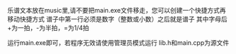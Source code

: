 乐谱文本放在music里,请不要把main.exe文件移走，您可以创建一个快捷方式再移动快捷方式
谱子中第一行必须是数字（整数或小数）之后就是谱子
其中字母后+为一拍，-为半拍，=为1/4拍

运行main.exe即可，若程序无效请使用管理员模式运行
lib.h和main.cpp为源文件
